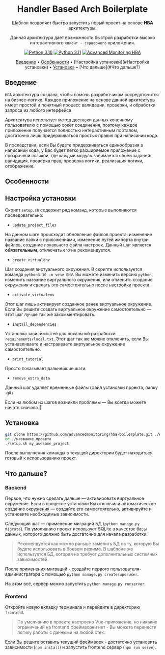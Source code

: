 <!-- markdownlint-configure-file {
  "MD013": {
    "code_blocks": false,
    "tables": false
  },
  "MD033": false,
  "MD041": false
} -->

<div align="center">

# Handler Based Arch Boilerplate

Шаблон позволяет быстро запустить новый проект на основе **HBA** архитектуры.

Данная архитектура дает возможность быстрой разработки высоко интерактивного `клиент - серверного` приложения.

[![Python 3.10](https://img.shields.io/badge/python-3.10-blue.svg)](https://www.python.org/downloads/release/python-3100/)
[![Python 3.11](https://img.shields.io/badge/python-3.11-blue.svg)](https://www.python.org/downloads/release/python-3110/)
[![Advanced Monitoring HBA](https://img.shields.io/badge/AM-HBA-orange)](https://amonitoring.ru/)

[Введение](#введение) •
[Особенности](#Особенности) •
[Настройка установки](#Настройка установки) •
[Установка](#Установка) •
[Что дальше](#Что дальше?)
</div>

## Введение

`HBA` архитектура создана, чтобы помочь разработчикам сосредоточится на бизнес-логике. Каждое приложение 
на основе данной архитектуры имеет простой и понятный процесс валидации, проверки, и обработки запроса из любого 
интерфейса.

Архитектура использует метод доставки данных конечному пользователю с помощью сокет соединения, поэтому каждое
приложение получается полностью интерактивным порталом, достаточно лишь придерживаться простых правил при написании
кода.

В последствии, если Вы будете придерживаться единообразия в написании кода, у Вас будет легко расширяемое приложение
с прозрачной логикой, где каждый модуль занимается своей задачей: валидация, проверка прав, проверка логики,
реализация логики, отображение.

## Особенности

## Настройка установки

Скрипт `setup.sh` содержит ряд команд, которые выполняются последовательно:

* `update_project_files`

На данном шаге происходит обновление файлов проекта: изменение название папки с приложениями, изменение путей импорта
внутри файлов, создание локального файла настроек. Данный шаг является __обязательным__, отключать его не рекомендуется.

* `create_virtualenv`

Шаг создания виртуального окружения. В скрипте используется команда `python3.10 -m venv ENV`. Вы можете изменить
версию `python`, изменить название виртуального окружения, или отменить создание окружения и сделать это
самостоятельно после настройки проекта.

* `activate_virtualenv`

Этот шаг лишь активирует созданное ранее виртуальное окружение. Если Вы решите создать виртуальное окружение
самостоятельно — этот шаг лучше так же закомментировать.

* `install_dependencies`

Установка зависимостей для локальной разработки `requirements/local.txt`. Этот шаг так же можно отключить, если Вы
устанавливаете и настраиваете виртуальное окружение самостоятельно.

* `print_tutorial`

Просто показывает дальнейшие шаги.

* `remove_extra_data`

Данный шаг удаляет временные файлы (файл установки проекта, папку .git)

Если на любом из шагов возникли проблемы — Вы всегда можете начать сначала 🙂

## Установка

```bash
git clone https://github.com/advancedmonitoring/hba-boilerplate.git ./название_проекта
cd ./название_проекта
./setup.sh my_awesome_project
```

После выполнения команды в текущей директории будет находиться готовый к использованию проект.

## Что дальше?

### Backend

Первое, что нужно сделать дальше — активировать виртуальное окружение. Если в процессе установки Вы отключили
автоматическое создание окружения — создайте его самостоятельно, активируйте и установите необходимые зависимости.

Следующий шаг — применение миграций БД (`python manage.py migrate`). По умолчанию проект использует SQLite в качестве
базы данных, которого должно быть достаточно для начала разработки.

> Рекомендуется как можно раньше заменить БД на ту, которую Вы будете использовать в боевом режиме. В шаблоне же
> используется БД, которая не требует дополнительных системных зависимостей.

После применения миграций - создайте первого пользователя-администратора с помощью `python manage.py createsuperuser`.

На этом всё, сервер можно запустить `python manage.py runserver`.

### Frontend

Откройте новую вкладку терминала и перейдите в директорию `frontend`.

> По умолчанию в проекте настроено Vue-приложение, но никаких ограничений на frontend фреймворки
> нет - Вы можете перенести логику работы с данными на любой стек.

Если Вы решите оставить текущий фреймворк - достаточно установить зависимости (`npm install`) и запустить
frontend сервер (`npm run serve`).

